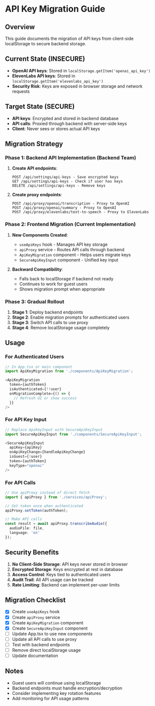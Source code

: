 # API Key Migration Guide

## Overview

This guide documents the migration of API keys from client-side localStorage to secure backend storage.

## Current State (INSECURE)

- **OpenAI API keys**: Stored in `localStorage.getItem('openai_api_key')`
- **ElevenLabs API keys**: Stored in `localStorage.getItem('elevenlabs_api_key')`
- **Security Risk**: Keys are exposed in browser storage and network requests

## Target State (SECURE)

- **API keys**: Encrypted and stored in backend database
- **API calls**: Proxied through backend with server-side keys
- **Client**: Never sees or stores actual API keys

## Migration Strategy

### Phase 1: Backend API Implementation (Backend Team)

1. **Create API endpoints**:
   ```
   POST /api/settings/api-keys - Save encrypted keys
   GET /api/settings/api-keys - Check if user has keys
   DELETE /api/settings/api-keys - Remove keys
   ```

2. **Create proxy endpoints**:
   ```
   POST /api/proxy/openai/transcription - Proxy to OpenAI
   POST /api/proxy/openai/summary - Proxy to OpenAI
   POST /api/proxy/elevenlabs/text-to-speech - Proxy to ElevenLabs
   ```

### Phase 2: Frontend Migration (Current Implementation)

1. **New Components Created**:
   - `useApiKeys` hook - Manages API key storage
   - `apiProxy` service - Routes API calls through backend
   - `ApiKeyMigration` component - Helps users migrate keys
   - `SecureApiKeyInput` component - Unified key input

2. **Backward Compatibility**:
   - Falls back to localStorage if backend not ready
   - Continues to work for guest users
   - Shows migration prompt when appropriate

### Phase 3: Gradual Rollout

1. **Stage 1**: Deploy backend endpoints
2. **Stage 2**: Enable migration prompts for authenticated users
3. **Stage 3**: Switch API calls to use proxy
4. **Stage 4**: Remove localStorage usage completely

## Usage

### For Authenticated Users

```typescript
// In App.tsx or main component
import ApiKeyMigration from './components/ApiKeyMigration';

<ApiKeyMigration 
  token={authToken}
  isAuthenticated={!!user}
  onMigrationComplete={() => {
    // Refresh UI or show success
  }}
/>
```

### For API Key Input

```typescript
// Replace ApiKeyInput with SecureApiKeyInput
import SecureApiKeyInput from './components/SecureApiKeyInput';

<SecureApiKeyInput
  apiKey={apiKey}
  onApiKeyChange={handleApiKeyChange}
  isGuest={!user}
  token={authToken}
  keyType="openai"
/>
```

### For API Calls

```typescript
// Use apiProxy instead of direct fetch
import { apiProxy } from './services/apiProxy';

// Set token once when authenticated
apiProxy.setToken(authToken);

// Make API calls
const result = await apiProxy.transcribeAudio({
  audioFile: file,
  language: 'en'
});
```

## Security Benefits

1. **No Client-Side Storage**: API keys never stored in browser
2. **Encrypted Storage**: Keys encrypted at rest in database
3. **Access Control**: Keys tied to authenticated users
4. **Audit Trail**: All API usage can be tracked
5. **Rate Limiting**: Backend can implement per-user limits

## Migration Checklist

- [x] Create `useApiKeys` hook
- [x] Create `apiProxy` service
- [x] Create `ApiKeyMigration` component
- [x] Create `SecureApiKeyInput` component
- [ ] Update App.tsx to use new components
- [ ] Update all API calls to use proxy
- [ ] Test with backend endpoints
- [ ] Remove direct localStorage usage
- [ ] Update documentation

## Notes

- Guest users will continue using localStorage
- Backend endpoints must handle encryption/decryption
- Consider implementing key rotation features
- Add monitoring for API usage patterns